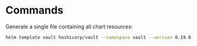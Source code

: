 # Commands
Generate a single file containing all chart resources:
```sh
helm template vault hashicorp/vault --namespace vault --version 0.19.0  > ./vault.yaml
```
